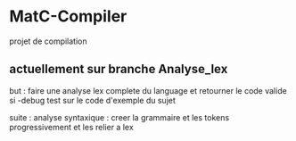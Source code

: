 # MatC-Compiler
projet de compilation

## actuellement sur branche Analyse_lex 
  but : faire une analyse lex complete du language et retourner le code valide si -debug
        test sur le code d'exemple du sujet

suite : analyse syntaxique : creer la grammaire et les tokens progressivement et les relier a lex
